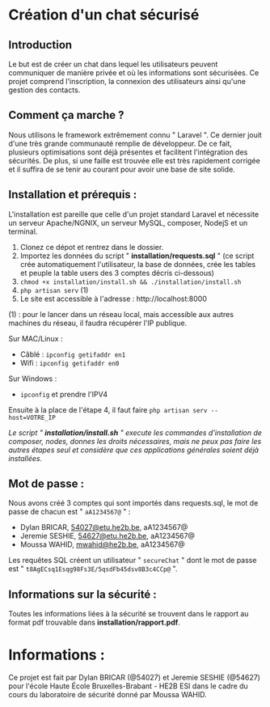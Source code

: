 # Création d'un chat sécurisé

## Introduction

Le but est de créer un chat dans lequel les utilisateurs peuvent communiquer de manière privée et où les informations
sont sécurisées. Ce projet comprend l'inscription, la connexion des utilisateurs ainsi qu'une gestion des contacts.

## Comment ça marche ?

Nous utilisons le framework extrêmement connu " Laravel ". Ce dernier jouit d'une très grande communauté remplie de
développeur. De ce fait, plusieurs optimisations sont déjà présentes et facilitent l'intégration des sécurités. De plus,
si une faille est trouvée elle est très rapidement corrigée et il suffira de se tenir au courant pour avoir une base de
site solide.

## Installation et prérequis :

L'installation est pareille que celle d'un projet standard Laravel et nécessite un serveur Apache/NGNIX, un serveur
MySQL, composer, NodejS et un terminal.

1) Clonez ce dépot et rentrez dans le dossier.
2) Importez les données du script " **installation/requests.sql** " (ce script crée automatiquement l'utilisateur, la base de
   données, crée les tables et peuple la table users des 3 comptes décris ci-dessous)
3) `chmod +x installation/install.sh && ./installation/install.sh`
4) `php artisan serv` (1)
5) Le site est accessible à l'adresse : http://localhost:8000

(1) : pour le lancer dans un réseau local, mais accessible aux autres machines du réseau, il faudra récupérer l'IP publique.

Sur MAC/Linux :

- Câblé : `ipconfig getifaddr en1`
- Wifi : `ipconfig getifaddr en0`

Sur Windows :

- `ipconfig` et prendre l'IPV4

Ensuite à la place de l'étape 4, il faut faire `php artisan serv --host=VOTRE_IP`

*Le script " **installation/install.sh** " execute les commandes d'installation de composer, nodes, donnes les droits nécessaires,
mais ne peux pas faire les autres étapes seul et considère que ces applications générales soient déjà installées.*

## Mot de passe :

Nous avons créé 3 comptes qui sont importés dans requests.sql, le mot de passe de chacun est " `aA1234567@` " :

- Dylan BRICAR, 54027@etu.he2b.be, aA1234567@
- Jeremie SESHIE, 54627@etu.he2b.be, aA1234567@
- Moussa WAHID, mwahid@he2b.be, aA1234567@

Les requêtes SQL créent un utilisateur " `secureChat` " dont le mot de passe
est " `t8AgECsq1Esqg98Fs3E/5qsdFb45dsv8B3c4CCp@` ".

## Informations sur la sécurité :

Toutes les informations liées à la sécurité se trouvent dans le rapport au format pdf trouvable dans **installation/rapport.pdf**.

# Informations :

Ce projet est fait par Dylan BRICAR (@54027) et Jeremie SESHIE (@54627) pour l'école Haute École Bruxelles-Brabant - HE2B ESI dans le cadre du cours du laboratoire de sécurité donné par Moussa WAHID.
